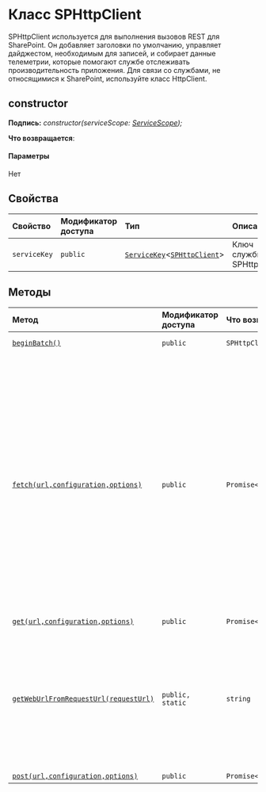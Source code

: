 # <a name="sphttpclient-class"></a>Класс SPHttpClient







SPHttpClient используется для выполнения вызовов REST для SharePoint. Он добавляет заголовки по умолчанию, управляет дайджестом, необходимым для записей, и собирает данные телеметрии, которые помогают службе отслеживать производительность приложения. Для связи со службами, не относящимися к SharePoint, используйте класс HttpClient.


## <a name="constructor"></a>constructor


**Подпись:** _constructor(serviceScope: [ServiceScope](../sp-core-library/servicescope.md));_

**Что возвращается**: 



#### <a name="parameters"></a>Параметры
Нет


## <a name="properties"></a>Свойства

| Свойство     | Модификатор доступа | Тип | Описание|
|:-------------|:----|:-------|:-----------|
|`serviceKey`     | `public` | [`ServiceKey`](../sp-core-library/servicekey.md)<[`SPHttpClient`](../sp-http/sphttpclient.md)> | Ключ службы для SPHttpClient. |




## <a name="methods"></a>Методы

| Метод       | Модификатор доступа | Что возвращается  | Описание|
|:-------------|:----|:-------|:-----------|
|[`beginBatch()`](beginbatch-sphttpclient.md)     | `public` | `SPHttpClientBatch` | Начинает пакет ODATA, разрешающий собирать множество запросов REST в один веб-запрос. |
|[`fetch(url,configuration,options)`](fetch-sphttpclient.md)     | `public` | `Promise<SPHttpClientResponse>` | Как правило, параметры и семантика для SPHttpClient.fetch() фактически такие же, как в стандарте по API WHATWG (приведен здесь: https://fetch.spec.whatwg.org). Подкласс SPHttpClient добавляет некоторые дополнительные варианты поведения, удобные при работе с API ODATA SharePoint (этого можно избежать, используя в качестве альтернативы HttpClient). Вот эти варианты: добавляются заголовки "Accept" и "Content-Type" по умолчанию, если отсутствует явное указание; для операций записи автоматически добавляется заголовок "X-RequestDigest"; токен дайджеста запроса автоматически извлекается и хранится в кэше, при этом есть поддержка предварительной загрузки; для операций записи SPHttpClient автоматически добавляет заголовок "X-RequestDigest", который иногда нужно получать с помощью отдельного запроса, такого как "https://example.com/sites/sample/_api/contextinfo". Обычно можно подобрать соответствующий URL-адрес SPWeb путем поиска зарезервированного сегмента URL-адреса, например "_api", в исходном URL-адресе, переданном в fetch(). Если это не сработает, можно задать его явно с помощью ISPHttpClientOptions.webUrl. |
|[`get(url,configuration,options)`](get-sphttpclient.md)     | `public` | `Promise<SPHttpClientResponse>` | Вызывает fetch(), но задает метод GET. |
|[`getWebUrlFromRequestUrl(requestUrl)`](getweburlfromrequesturl-sphttpclient.md)     | `public, static` | `string` | При этом используется эвристика для подбора URL-адреса SPWeb, связанного с предоставленным URL-адресом REST. Это необходимо для таких операций, как пакетная обработка X-RequestDigest и ODATA, требующих отправки POST-запроса в отдельную конечную точку REST для выполнения запроса. Например, если для requestUrl задано "/sites/site/web/_api/service", возвращаемый URL-адрес будет "/sites/site/web". Если же для requestUrl задано "http://example.com/_layouts/service", возвращаемый URL-адрес будет "http://example.com". |
|[`post(url,configuration,options)`](post-sphttpclient.md)     | `public` | `Promise<SPHttpClientResponse>` | Вызывает fetch(), но задает метод POST. |





